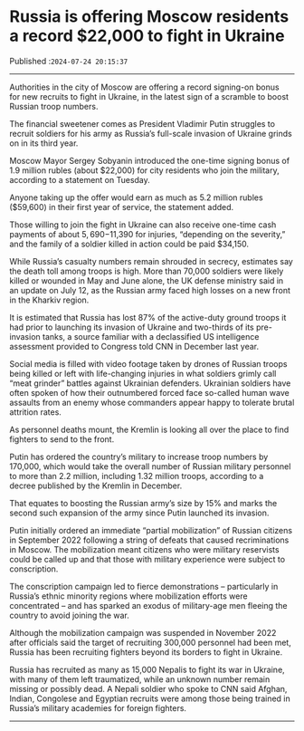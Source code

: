 # Russia is offering Moscow residents a record $22,000 to fight in Ukraine

Published :`2024-07-24 20:15:37`

---

Authorities in the city of Moscow are offering a record signing-on bonus for new recruits to fight in Ukraine, in the latest sign of a scramble to boost Russian troop numbers.

The financial sweetener comes as President Vladimir Putin struggles to recruit soldiers for his army as Russia’s full-scale invasion of Ukraine grinds on in its third year.

Moscow Mayor Sergey Sobyanin introduced the one-time signing bonus of 1.9 million rubles (about $22,000) for city residents who join the military, according to a statement on Tuesday.

Anyone taking up the offer would earn as much as 5.2 million rubles ($59,600) in their first year of service, the statement added.

Those willing to join the fight in Ukraine can also receive one-time cash payments of about $5,690-$11,390 for injuries, “depending on the severity,” and the family of a soldier killed in action could be paid $34,150.

While Russia’s casualty numbers remain shrouded in secrecy, estimates say the death toll among troops is high. More than 70,000 soldiers were likely killed or wounded in May and June alone, the UK defense ministry said in an update on July 12, as the Russian army faced high losses on a new front in the Kharkiv region.

It is estimated that Russia has lost 87% of the active-duty ground troops it had prior to launching its invasion of Ukraine and two-thirds of its pre-invasion tanks, a source familiar with a declassified US intelligence assessment provided to Congress told CNN in December last year.

Social media is filled with video footage taken by drones of Russian troops being killed or left with life-changing injuries in what soldiers grimly call “meat grinder” battles against Ukrainian defenders. Ukrainian soldiers have often spoken of how their outnumbered forced face so-called human wave assaults from an enemy whose commanders appear happy to tolerate brutal attrition rates.

As personnel deaths mount, the Kremlin is looking all over the place to find fighters to send to the front.

Putin has ordered the country’s military to increase troop numbers by 170,000, which would take the overall number of Russian military personnel to more than 2.2 million, including 1.32 million troops, according to a decree published by the Kremlin in December.

That equates to boosting the Russian army’s size by 15% and marks the second such expansion of the army since Putin launched its invasion.

Putin initially ordered an immediate “partial mobilization” of Russian citizens in September 2022 following a string of defeats that caused recriminations in Moscow. The mobilization meant citizens who were military reservists could be called up and that those with military experience were subject to conscription.

The conscription campaign led to fierce demonstrations – particularly in Russia’s ethnic minority regions where mobilization efforts were concentrated – and has sparked an exodus of military-age men fleeing the country to avoid joining the war.

Although the mobilization campaign was suspended in November 2022 after officials said the target of recruiting 300,000 personnel had been met, Russia has been recruiting fighters beyond its borders to fight in Ukraine.

Russia has recruited as many as 15,000 Nepalis to fight its war in Ukraine, with many of them left traumatized, while an unknown number remain missing or possibly dead. A Nepali soldier who spoke to CNN said Afghan, Indian, Congolese and Egyptian recruits were among those being trained in Russia’s military academies for foreign fighters.

---

